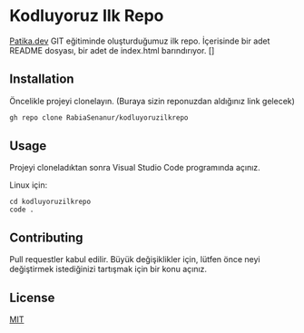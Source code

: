 # Kodluyoruz Ilk Repo

[Patika.dev](https://www.patika.dev/tr) GIT eğitiminde oluşturduğumuz ilk repo. İçerisinde bir adet README dosyası, bir adet de index.html barındırıyor.
[]

## Installation

Öncelikle projeyi clonelayın. (Buraya sizin reponuzdan aldığınız link gelecek)
```bash 
gh repo clone RabiaSenanur/kodluyoruzilkrepo 
```

## Usage

Projeyi cloneladıktan sonra Visual Studio Code programında açınız.

Linux için:
```linux
cd kodluyoruzilkrepo
code .
```

## Contributing
Pull requestler kabul edilir. Büyük değişiklikler için, lütfen önce neyi değiştirmek istediğinizi tartışmak için bir konu açınız.

## License
[MIT](https://choosealicense.com/licenses/mit/)
